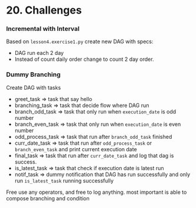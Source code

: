 # 20. Challenges

### Incremental with Interval

Based on `lesson4.exercise1.py` create new DAG with specs:

- DAG run each 2 day
- Instead of count daily order change to count 2 day order.

### Dummy Branching

Create DAG with tasks

- greet_task => task that say hello
- branching_task => task that decide flow where DAG run
- branch_odd_task => task that only run when `execution_date` is odd number
- branch_even_task => task that only run when `execution_date` is even number
- odd_process_task => task that run after `branch_odd_task` finished
- curr_date_task => task that run after `odd_process_task` or `branch_even_task` and print current execution date
- final_task => task that run after `curr_date_task` and log that dag is success.
- is_latest_task => task that check if execution date is latest run
- notif_task => dummy notification that DAG has run successfully and only run `is_latest_task` running successfully

Free use any operators, and free to log anything. most important is able to compose branching and condition
